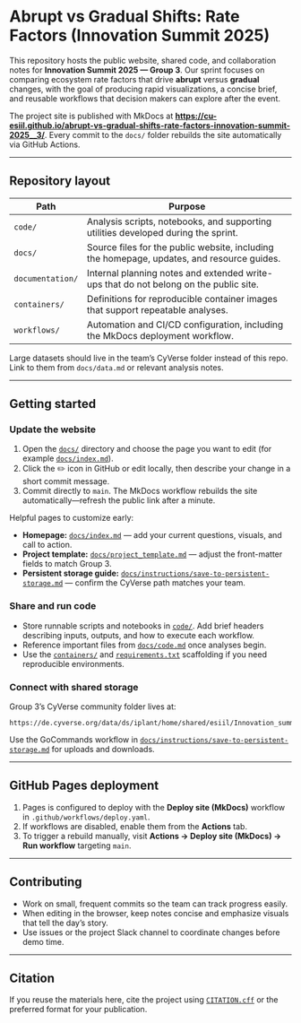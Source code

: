 # Abrupt vs Gradual Shifts: Rate Factors (Innovation Summit 2025)

This repository hosts the public website, shared code, and collaboration notes for **Innovation Summit 2025 — Group 3**. Our sprint focuses on comparing ecosystem rate factors that drive **abrupt** versus **gradual** changes, with the goal of producing rapid visualizations, a concise brief, and reusable workflows that decision makers can explore after the event.

The project site is published with MkDocs at **https://cu-esiil.github.io/abrupt-vs-gradual-shifts-rate-factors-innovation-summit-2025__3/**. Every commit to the `docs/` folder rebuilds the site automatically via GitHub Actions.

---

## Repository layout

| Path | Purpose |
| --- | --- |
| `code/` | Analysis scripts, notebooks, and supporting utilities developed during the sprint. |
| `docs/` | Source files for the public website, including the homepage, updates, and resource guides. |
| `documentation/` | Internal planning notes and extended write-ups that do not belong on the public site. |
| `containers/` | Definitions for reproducible container images that support repeatable analyses. |
| `workflows/` | Automation and CI/CD configuration, including the MkDocs deployment workflow. |

Large datasets should live in the team’s CyVerse folder instead of this repo. Link to them from `docs/data.md` or relevant analysis notes.

---

## Getting started

### Update the website

1. Open the [`docs/`](docs/) directory and choose the page you want to edit (for example [`docs/index.md`](docs/index.md)).
2. Click the ✏️ icon in GitHub or edit locally, then describe your change in a short commit message.
3. Commit directly to `main`. The MkDocs workflow rebuilds the site automatically—refresh the public link after a minute.

Helpful pages to customize early:
- **Homepage:** [`docs/index.md`](docs/index.md) — add your current questions, visuals, and call to action.
- **Project template:** [`docs/project_template.md`](docs/project_template.md) — adjust the front-matter fields to match Group 3.
- **Persistent storage guide:** [`docs/instructions/save-to-persistent-storage.md`](docs/instructions/save-to-persistent-storage.md) — confirm the CyVerse path matches your team.

### Share and run code

- Store runnable scripts and notebooks in [`code/`](code/). Add brief headers describing inputs, outputs, and how to execute each workflow.
- Reference important files from [`docs/code.md`](docs/code.md) once analyses begin.
- Use the [`containers/`](containers/) and [`requirements.txt`](requirements.txt) scaffolding if you need reproducible environments.

### Connect with shared storage

Group 3’s CyVerse community folder lives at:
```
https://de.cyverse.org/data/ds/iplant/home/shared/esiil/Innovation_summit/Group_3/
```
Use the GoCommands workflow in [`docs/instructions/save-to-persistent-storage.md`](docs/instructions/save-to-persistent-storage.md) for uploads and downloads.

---

## GitHub Pages deployment

1. Pages is configured to deploy with the **Deploy site (MkDocs)** workflow in `.github/workflows/deploy.yaml`.
2. If workflows are disabled, enable them from the **Actions** tab.
3. To trigger a rebuild manually, visit **Actions → Deploy site (MkDocs) → Run workflow** targeting `main`.

---

## Contributing

- Work on small, frequent commits so the team can track progress easily.
- When editing in the browser, keep notes concise and emphasize visuals that tell the day’s story.
- Use issues or the project Slack channel to coordinate changes before demo time.

---

## Citation

If you reuse the materials here, cite the project using [`CITATION.cff`](CITATION.cff) or the preferred format for your publication.
